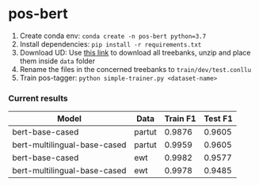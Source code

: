 # pos-bert

1. Create conda env: `conda create -n pos-bert python=3.7`
2. Install dependencies: `pip install -r requirements.txt`
3. Download UD: Use [this link](https://lindat.mff.cuni.cz/repository/xmlui/handle/11234/1-3226) to download all treebanks, unzip and place them inside `data` folder
4. Rename the files in the concerned treebanks to `train/dev/test.conllu`
5. Train pos-tagger: `python simple-trainer.py <dataset-name>`

### Current results

|Model                         |Data  |Train F1|Test F1|
|------------------------------|------|--------|-------|
|bert-base-cased               |partut|0.9876  |0.9605 |
|bert-multilingual-base-cased  |partut|0.9959  |0.9605 |
|bert-base-cased               |ewt   |0.9982  |0.9577 |
|bert-multilingual-base-cased  |ewt   |0.9978  |0.9485 |

